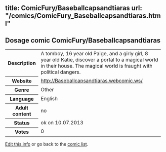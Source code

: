 title: ComicFury/Baseballcapsandtiaras
url: "/comics/ComicFury_Baseballcapsandtiaras.html"
---
Dosage comic ComicFury/Baseballcapsandtiaras
-----------------------------------------

<p id="msg"></p>
<script type="text/javascript">
if (window.location.search === '?edit_info_mail=sent_ok') {
  var elem = document.getElementById("msg");
  elem.innerHTML = 'Edited information sucessfully sent for review, which is usually done daily. Thanks!';
  elem.className = 'ok';
}
</script>
<table class="comicinfo">
<tr>
<th>Description</th><td>A tomboy, 16 year old Paige, and a girly girl, 8 year old Katie, discover a portal to a magical world in their house. The magical world is fraught with political dangers.</td>
</tr>
<tr>
<th>Website</th><td><a href="http://Baseballcapsandtiaras.webcomic.ws/">http://Baseballcapsandtiaras.webcomic.ws/</a></td>
</tr>
<tr>
<th>Genre</th><td>Other</td>
</tr>
<tr>
<th>Language</th><td>English</td>
</tr>
<tr>
<th>Adult content</th><td>no</td>
</tr>
<tr>
<th>Status</th><td>ok on 10.07.2013</td>
</tr>
<tr>
<th>Votes</th><td>0</td>
</tr>
</table>

[Edit this info](ComicFury_Baseballcapsandtiaras_edit.html) or go back to the [comic list](../comic-index.html).
